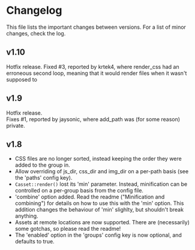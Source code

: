 Changelog
=========

This file lists the important changes between versions. For a list of minor changes, check the log.

v1.10
-----
Hotfix release.
Fixed #3, reported by krtek4, where render_css had an erroneous second loop, meaning that it would render files when it wasn't supposed to

v1.9
---
Hotfix release.  
Fixes #1, reported by jaysonic, where add_path was (for some reason) private.


v1.8
----

- CSS files are no longer sorted, instead keeping the order they were added to the group in.
- Allow overriding of js_dir, css_dir and img_dir on a per-path basis (see the 'paths' config key).
- `Casset::render()` lost its 'min' parameter. Instead, minification can be controlled on a per-group basis from the config file.
- 'combine' option added. Read the readme ("Minification and combining") for details on how to use this with the 'min' option. This addition changes the behaviour of 'min' slighlty, but shouldn't break anything.
- Assets at remote locations are now supported. There are (necessarily) some gotchas, so please read the readme!
- The 'enabled' option in the 'groups' config key is now optional, and defaults to true.
